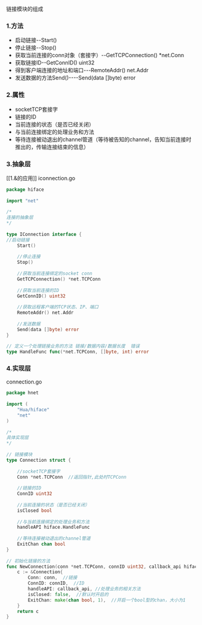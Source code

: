 链接模块的组成
### 1.方法
+ 启动链接--Start()
+ 停止链接--Stop()
+ 获取当前连接的conn对象（套接字）--GetTCPConnection() *net.Conn
+ 获取链接ID--GetConnID() uint32 
+ 得到客户端连接的地址和端口---RemoteAddr() net.Addr 
+ 发送数据的方法Send()----Send(data []byte) error  
### 2.属性
* socketTCP套接字
* 链接的ID
* 当前连接的状态（是否已经关闭）
* 与当前连接绑定的处理业务和方法
* 等待连接被动退出的channel管道（等待被告知的channel，告知当前连接时推出的，传输连接结束的信息）

### 3.抽象层
[[1.&的应用]]
iconnection.go
```go
package hiface  
  
import "net"  
  
/*  
连接的抽象层  
*/  
  
type IConnection interface {  
//启动链接  
	Start()  
	  
	//停止连接  
	Stop()  
	  
	//获取当前连接绑定的socket conn  
	GetTCPConnection() *net.TCPConn  
	  
	//获取当前连接的ID  
	GetConnID() uint32  
	  
	//获取远程客户端的TCP状态、IP、端口  
	RemoteAddr() net.Addr  
	  
	//发送数据  
	Send(data []byte) error  
}  
  
// 定义一个处理链接业务的方法 链接/数据内容/数据长度  错误
type HandleFunc func(*net.TCPConn, []byte, int) error
```
### 4.实现层
connection.go
```go
package hnet  
  
import (  
	"Hua/hiface"  
	"net"  
)  
  
/*  
具体实现层  
*/  
  
// 链接模块  
type Connection struct {  
  
	//socketTCP套接字  
	Conn *net.TCPConn  //返回指针,此处时TCPConn
	  
	//链接的ID  
	ConnID uint32  
	  
	//当前连接的状态（是否已经关闭）  
	isClosed bool  
	  
	//与当前连接绑定的处理业务和方法  
	handleAPI hiface.HandleFunc  
	  
	//等待连接被动退出的channel管道  
	ExitChan chan bool  
}  
  
// 初始化链接的方法  
func NewConnection(conn *net.TCPConn, connID uint32, callback_api hiface.HandleFunc) *Connection {  
	c := &Connection{  
		Conn: conn,  //链接
		ConnID: connID,  //ID
		handleAPI: callback_api, //处理业务的相关方法 
		isClosed: false,  //默认时开启的
		ExitChan: make(chan bool, 1),  //开启一个bool型的chan，大小为1
	}  
	return c  
}
```